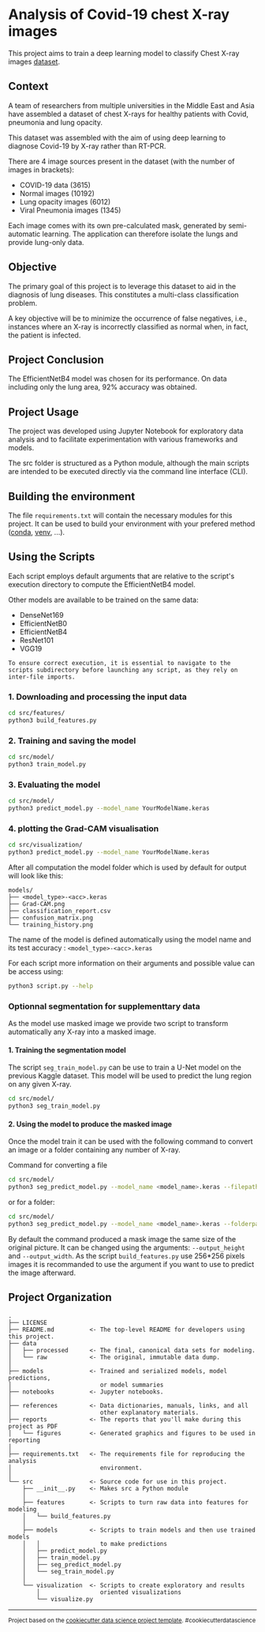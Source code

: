 Analysis of Covid-19 chest X-ray images
=======================================

This project aims to train a deep learning model to classify Chest X-ray images [dataset](https://www.kaggle.com/datasets/tawsifurrahman/covid19-radiography-database).

## Context

A team of researchers from multiple universities in the Middle East and Asia have assembled a dataset of chest X-rays for healthy patients with Covid, pneumonia and lung opacity.

This dataset was assembled with the aim of using deep learning to diagnose Covid-19 by X-ray rather than RT-PCR.

There are 4 image sources present in the dataset (with the number of images in brackets):
- COVID-19 data (3615)
- Normal images (10192)
- Lung opacity images (6012)
- Viral Pneumonia images (1345)

Each image comes with its own pre-calculated mask, generated by semi-automatic learning.
The application can therefore isolate the lungs and provide lung-only data.

## Objective

The primary goal of this project is to leverage this dataset to aid in the diagnosis of lung diseases. This constitutes a multi-class classification problem.

A key objective will be to minimize the occurrence of false negatives, i.e., instances where an X-ray is incorrectly classified as normal when, in fact, the patient is infected.

## Project Conclusion

The EfficientNetB4 model was chosen for its performance. On data including only the lung area, 92% accuracy was obtained.

## Project Usage

The project was developed using Jupyter Notebook for exploratory data analysis and to facilitate experimentation with various frameworks and models.

The src folder is structured as a Python module, although the main scripts are intended to be executed directly via the command line interface (CLI).

## Building the environment

The file `requirements.txt` will contain the necessary modules for this project. It can be used to build your environment with your prefered method ([conda](https://docs.conda.io/projects/conda/en/latest/user-guide/tasks/manage-environments.html), [venv](https://packaging.python.org/en/latest/guides/installing-using-pip-and-virtual-environments/), ...).

## Using the Scripts

Each script employs default arguments that are relative to the script's execution directory to compute the EfficientNetB4 model.

Other models are available to be trained on the same data:

- DenseNet169
- EfficientNetB0
- EfficientNetB4
- ResNet101
- VGG19

`To ensure correct execution, it is essential to navigate to the scripts subdirectory before launching any script, as they rely on inter-file imports.`

### 1. Downloading and processing the input data

```bash
cd src/features/
python3 build_features.py 
```

### 2. Training and saving the model

```bash
cd src/model/
python3 train_model.py 
```

### 3. Evaluating the model

```bash
cd src/model/
python3 predict_model.py --model_name YourModelName.keras
```

### 4. plotting the Grad-CAM visualisation

```bash
cd src/visualization/
python3 predict_model.py --model_name YourModelName.keras
```

After all computation the model folder which is used by default for output will look like this:

    models/
    ├── <model_type>-<acc>.keras
    ├── Grad-CAM.png
    ├── classification_report.csv
    ├── confusion_matrix.png
    └── training_history.png

The name of the model is defined automatically using the model name and its test accuracy : `<model_type>-<acc>.keras`

For each script more information on their arguments and possible value can be access using:

```bash
python3 script.py --help
```

### Optionnal segmentation for supplementtary data

As the model use masked image we provide two script to transform automatically any X-ray into a masked image.

#### 1. Training the segmentation model

The script `seg_train_model.py` can be use to train a U-Net model on the previous Kaggle dataset. 
This model will be used to predict the lung region on any given X-ray.

```bash
cd src/model/
python3 seg_train_model.py
```

#### 2. Using the model to produce the masked image

Once the model train it can be used with the following command to convert an image or a folder containing any number of X-ray.

Command for converting a file

```bash
cd src/model/
python3 seg_predict_model.py --model_name <model_name>.keras --filepath <image_path>
```

or for a folder:

```bash
cd src/model/
python3 seg_predict_model.py --model_name <model_name>.keras --folderpath <folder_path>
```

By default the command produced a mask image the same size of the original picture.
It can be changed using the arguments: `--output_height` and `--output_width`. As the script `build_features.py` use 256*256 pixels images it is recommanded to use the argument if you want to use to predict the image afterward.

## Project Organization
   
    .
    ├── LICENSE
    ├── README.md          <- The top-level README for developers using this project.
    ├── data
    │   ├── processed      <- The final, canonical data sets for modeling.
    │   └── raw            <- The original, immutable data dump.
    │
    ├── models             <- Trained and serialized models, model predictions,
    │                         or model summaries
    ├── notebooks          <- Jupyter notebooks.
    │
    ├── references         <- Data dictionaries, manuals, links, and all 
    │                         other explanatory materials.
    ├── reports            <- The reports that you'll make during this project as PDF
    │   └── figures        <- Generated graphics and figures to be used in reporting
    │
    ├── requirements.txt   <- The requirements file for reproducing the analysis
    │                         environment.
    │
    └── src                <- Source code for use in this project.
        ├── __init__.py    <- Makes src a Python module
        │
        ├── features       <- Scripts to turn raw data into features for modeling
        │   └── build_features.py
        │
        ├── models         <- Scripts to train models and then use trained models
        │   │                 to make predictions
        │   ├── predict_model.py
        │   ├── train_model.py
        │   ├── seg_predict_model.py
        │   └── seg_train_model.py
        │
        └── visualization  <- Scripts to create exploratory and results
            │                 oriented visualizations
            └── visualize.py

--------

<p><small>Project based on the <a target="_blank" href="https://drivendata.github.io/cookiecutter-data-science/">cookiecutter data science project template</a>. #cookiecutterdatascience</small></p>
